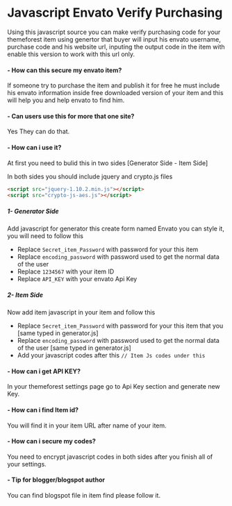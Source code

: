 ﻿# Javascript Envato Verify Purchasing

Using this javascript source you can make verify purchasing code for your themeforest item using genertor that buyer will input his envato username, purchase code and his website url, inputing the output code in the item with enable this version to work with this url only.


#### - How can this secure my envato item?

If someone try to purchase the item and publish it for free he must include his envato information inside free downloaded version of your item and this will help you and help envato to find him.

#### - Can users use this for more that one site?

Yes They can do that.

#### - How can i use it?

At first you need to bulid this in two sides [Generator Side - Item Side] 

In both sides you should include jquery and crypto.js files 

```html
<script src="jquery-1.10.2.min.js"></script>
<script src="crypto-js-aes.js"></script>
```

##### 1- Generator Side

Add javascript for generator this create form named Envato you can style it, you will need to follow this 

  - Replace ``Secret_item_Password`` with password for your this item 
  - Replace ``encoding_password`` with password used to get the normal data of the user
  - Replace ``1234567`` with your item ID
  - Replace ``API_KEY`` with your envato Api Key


##### 2- Item Side

Now add item javascript in your item and follow this 

  - Replace ``Secret_item_Password`` with password for your this item that you [same typed in generator.js]
  - Replace ``encoding_password`` with password used to get the normal data of the user [same typed in generator.js]
  - Add your javascript codes after this ``// Item Js codes under this``

#### - How can i get API KEY?

In your themeforest settings page go to Api Key section and generate new Key.

#### - How can i find Item id?

You will find it in your item URL after name of your item.

#### - How can i secure my codes?

You need to encrypt javascript codes in both sides after you finish all of your settings.

#### - Tip for blogger/blogspot author

You can find blogspot file in item find please follow it.
